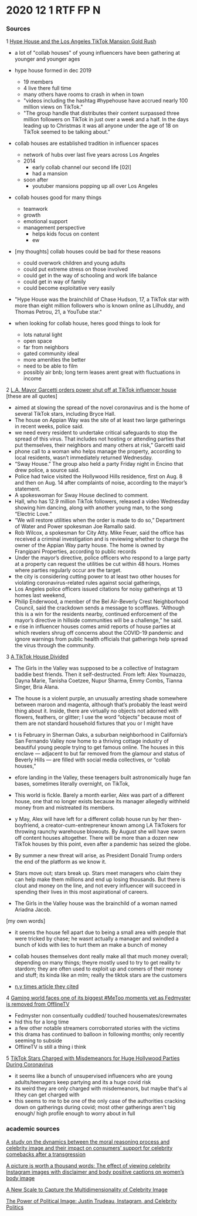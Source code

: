 # 2020 12 1 RTF FP N

### Sources

1 [Hype House and the Los Angeles TikTok Mansion Gold Rush](https://www.nytimes.com/2020/01/03/style/hype-house-los-angeles-tik-tok.html)

- a lot of "collab houses" of young influencers have been gathering at younger and younger ages

- hype house formed in dec 2019
  - 19 members
  - 4 live there full time
  - many others have rooms to crash in when in town
  - "videos including the hashtag #hypehouse have accrued nearly 100 million views on TikTok."
  - "The group handle that distributes their content surpassed three million followers on TikTok in just over a week and a half. In the days leading up to Christmas it was all anyone under the age of 18 on TikTok seemed to be talking about."

- collab houses are established tradition in influencer spaces
  - network of hubs over last five years across Los Angeles
  - 2014
    - early collab channel our second life [02l]
    - had a mansion
  - soon after
    - youtuber mansions popping up all over Los Angeles

- collab houses good for many things
  - teamwork
  - growth
  - emotional support
  - management perspective
    - helps kids focus on content
    - ew

- [my thoughts] collab houses could be bad for these reasons
  - could overwork children and young adults
  - could put extreme stress on those involved
  - could get in the way of schooling and work life balance
  - could get in way of family
  - could become exploitative very easily

- "Hype House was the brainchild of Chase Hudson, 17, a TikTok star with more than eight million followers who is known online as Lilhuddy, and Thomas Petrou, 21, a YouTube star."

- when looking for collab house, heres good things to look for
  - lots natural light
  - open space
  - far from neighbors
  - gated community ideal
  - more amenities the better
  - need to be able to film
  - possibly air bnb; long term leases arent great with fluctuations in income

2 [L.A. Mayor Garcetti orders power shut off at TikTok influencer house](https://www.latimes.com/california/story/2020-08-19/tiktok-house-bryce-hall-los-angeles-eric-garcetti)
[these are all quotes]
- aimed at slowing the spread of the novel coronavirus and is the home of several TikTok stars, including Bryce Hall.
- The house on Appian Way was the site of at least two large gatherings in recent weeks, police said.
- we need every resident to undertake critical safeguards to stop the spread of this virus. That includes not hosting or attending parties that put themselves, their neighbors and many others at risk,” Garcetti said
- phone call to a woman who helps manage the property, according to local residents, wasn’t immediately returned Wednesday.
- “Sway House.” The group also held a party Friday night in Encino that drew police, a source said.
- Police had twice visited the Hollywood Hills residence, first on Aug. 8 and then on Aug. 14 after complaints of noise, according to the mayor’s statement.
- A spokeswoman for Sway House declined to comment.
- Hall, who has 12.9 million TikTok followers, released a video Wednesday showing him dancing, along with another young man, to the song “Electric Love.”
- “We will restore utilities when the order is made to do so,” Department of Water and Power spokesman Joe Ramallo said.
- Rob Wilcox, a spokesman for City Atty. Mike Feuer, said the office has received a criminal investigation and is reviewing whether to charge the owner of the Appian Way party house. The home is owned by Frangipani Properties, according to public records
- Under the mayor’s directive, police officers who respond to a large party at a property can request the utilities be cut within 48 hours. Homes where parties regularly occur are the target.
- the city is considering cutting power to at least two other houses for violating coronavirus-related rules against social gatherings,
- Los Angeles police officers issued citations for noisy gatherings at 13 homes last weekend,
- Philip Enderwood, a member of the Bel Air-Beverly Crest Neighborhood Council, said the crackdown sends a message to scofflaws. “Although this is a win for the residents nearby, continued enforcement of the mayor’s directive in hillside communities will be a challenge,” he said.
- e rise in influencer houses comes amid reports of house parties at which revelers shrug off concerns about the COVID-19 pandemic and ignore warnings from public health officials that gatherings help spread the virus through the community.


3 [A TikTok House Divided](https://www.vox.com/the-goods/21459677/tiktok-house-la-hype-sway-girls-in-the-valley)

- The Girls in the Valley was supposed to be a collective of Instagram baddie best friends. Then it self-destructed. From left: Alex Youmazzo, Dayna Marie, Tanisha Coetzee, Nupur Sharma, Emmy Combs, Tianna Singer, Bria Alana.

- The house is a violent purple, an unusually arresting shade somewhere between maroon and magenta, although that’s probably the least weird thing about it. Inside, there are virtually no objects not adorned with flowers, feathers, or glitter; I use the word “objects” because most of them are not standard household fixtures that you or I might have
- t is February in Sherman Oaks, a suburban neighborhood in California’s San Fernando Valley now home to a thriving cottage industry of beautiful young people trying to get famous online. The houses in this enclave — adjacent to but far removed from the glamour and status of Beverly Hills — are filled with social media collectives, or “collab houses,”
- efore landing in the Valley, these teenagers built astronomically huge fan bases, sometimes literally overnight, on TikTok, 
- This world is fickle. Barely a month earlier, Alex was part of a different house, one that no longer exists because its manager allegedly withheld money from and mistreated its members. 
- y May, Alex will have left for a different collab house run by her then-boyfriend, a creator-cum-entrepreneur known among LA TikTokers for throwing raunchy warehouse blowouts. By August she will have sworn off content houses altogether. There will be more than a dozen new TikTok houses by this point, even after a pandemic has seized the globe.
- By summer a new threat will arise, as President Donald Trump orders the end of the platform as we know it.
- Stars move out; stars break up. Stars meet managers who claim they can help make them millions and end up losing thousands. But there is clout and money on the line, and not every influencer will succeed in spending their lives in this most aspirational of careers.
- The Girls in the Valley house was the brainchild of a woman named Ariadna Jacob.

[my own words]
- it seems the house fell apart due to being a small area with people that were tricked by chase; he wasnt actually a manager and swindled a bunch of kids with lies to hurt them an make a bunch of money
- collab houses themselves dont really make all that much money overall; depending on many things; theyre mostly used to try to get reality tv stardom; they are often used to exploit up and comers of their money and stuff; its kinda like an mlm; really the tiktok stars are the customers

- [n.y times article they cited](https://www.nytimes.com/2020/01/03/style/hype-house-los-angeles-tik-tok.html)

4 [Gaming world faces one of its biggest #MeToo moments yet as Fedmyster is removed from OfflineTV](https://www.cnn.com/2020/06/30/tech/fedmyster-removed-offlinetv/index.html)

- Fedmyster non consentually cuddled/ touched housemates/crewmates
- hid this for a long time
- a few other notable streamers corroborrated stories with the victims
- this drama has continued to balloon in following months; only recently seeming to subside
- OfflineTV is still a thing i think

5 [TikTok Stars Charged with Misdemeanors for Huge Hollywood Parties During Coronavirus](https://www.latimes.com/california/story/2020-08-28/tiktok-stars-charged-with-misdemeanors-for-huge-hollywood-parties-during-coronavirus)

- it seems like a bunch of unsupervised influencers who are young adults/teenagers keep partying and its a huge covid risk
- its weird they are only charged with misdemeanors, but maybe that's al lthey can get charged with
- this seems to me to be one of the only case of the authorities cracking down on gatherings during covid; most other gatherings aren't big enough/ high profile enough to worry about in full

<!--  -->
<!-- --- -->
<!--  -->
<!-- ### potential source locations -->
<!--  -->
<!-- [OfflineTV Wikipedia](https://en.wikipedia.org/wiki/OfflineTV) -->
<!--  -->
<!-- --- -->
<!--  -->
<!-- ### first hand places, not sources-->
<!--  -->
<!-- [Streamerhouse Website](https://streamerhouse.com/)-->
<!--  -->
<!-- [Reddit Post About Streaming Houses](https://www.reddit.com/r/Twitch/comments/807wf6/streaming_houses/)-->
<!--  -->
<!-- --- -->
<!--  -->
### academic sources

[A study on the dynamics between the moral reasoning process and celebrity image and their impact on consumers’ support for celebrity comebacks after a transgression](https://www-emerald-com.ezproxy.lib.utexas.edu/insight/content/doi/10.1108/JPBM-02-2019-2259/full/html)

[A picture is worth a thousand words: The effect of viewing celebrity Instagram images with disclaimer and body positive captions on women’s body image](https://www-sciencedirect-com.ezproxy.lib.utexas.edu/science/article/pii/S1740144520300279)

[A New Scale to Capture the Multidimensionality of Celebrity Image](https://journals-sagepub-com.ezproxy.lib.utexas.edu/doi/full/10.1177/0972150920919599)

[The Power of Political Image: Justin Trudeau, Instagram, and Celebrity Politics](https://journals-sagepub-com.ezproxy.lib.utexas.edu/doi/full/10.1177/0002764217744838)


<!--
Abbreviation Key
-->

